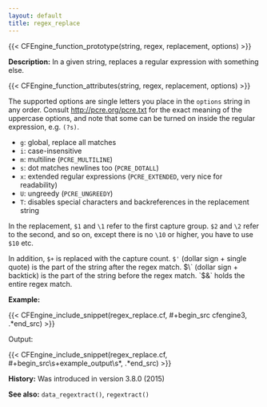 ```yaml
---
layout: default
title: regex_replace
---
```


{{< CFEngine_function_prototype(string, regex, replacement, options) >}}

**Description:** In a given string, replaces a regular expression with something else.

{{< CFEngine_function_attributes(string, regex, replacement, options) >}}

The supported options are single letters you place in the `options`
string in any order. Consult http://pcre.org/pcre.txt for the exact
meaning of the uppercase options, and note that some can be turned on
inside the regular expression, e.g. `(?s)`.

- `g`: global, replace all matches
- `i`: case-insensitive
- `m`: multiline (`PCRE_MULTILINE`)
- `s`: dot matches newlines too (`PCRE_DOTALL`)
- `x`: extended regular expressions (`PCRE_EXTENDED`, very nice for readability)
- `U`: ungreedy (`PCRE_UNGREEDY`)
- `T`: disables special characters and backreferences in the replacement string

In the replacement, `$1` and `\1` refer to the first capture group.
`$2` and `\2` refer to the second, and so on, except there is no `\10`
or higher, you have to use `$10` etc.

In addition, `$+` is replaced with the capture count. `$'` (dollar
sign + single quote) is the part of the string after the regex match.
$\` (dollar sign + backtick) is the part of the string before the
regex match. `$&` holds the entire regex match.

**Example:**

{{< CFEngine_include_snippet(regex_replace.cf, #\+begin_src cfengine3, .*end_src) >}}

Output:

{{< CFEngine_include_snippet(regex_replace.cf, #\+begin_src\s+example_output\s*, .*end_src) >}}

**History:** Was introduced in version 3.8.0 (2015)

**See also:** `data_regextract()`, `regextract()`
